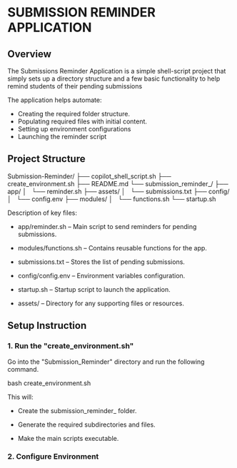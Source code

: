 # SUBMISSION REMINDER APPLICATION
## Overview
The Submissions Reminder Application is a simple shell-script project that simply sets up a directory structure and a few basic functionality to help remind students of their pending submissions

The application helps automate:
- Creating the required folder structure.
- Populating required files with initial content.
- Setting up environment configurations
- Launching the reminder script

## Project Structure

Submission-Reminder/
├── copilot_shell_script.sh
├── create_environment.sh
├── README.md
└── submission_reminder_<userName>/
    ├── app/
    │   └── reminder.sh
    ├── assets/
    │   └── submissions.txt
    ├── config/
    │   └── config.env
    ├── modules/
    │   └── functions.sh
    └── startup.sh


Description of key files:

- app/reminder.sh – Main script to send reminders for pending submissions.

- modules/functions.sh – Contains reusable functions for the app.

- submissions.txt – Stores the list of pending submissions.

- config/config.env – Environment variables configuration.

- startup.sh – Startup script to launch the application.

- assets/ – Directory for any supporting files or resources.

## Setup Instruction
### 1. Run the "create_environment.sh"
Go into the "Submission_Reminder" directory and run the following command. 

bash create_environment.sh

This will:

- Create the submission_reminder_<username> folder.

- Generate the required subdirectories and files.

- Make the main scripts executable.

### 2. Configure Environment
